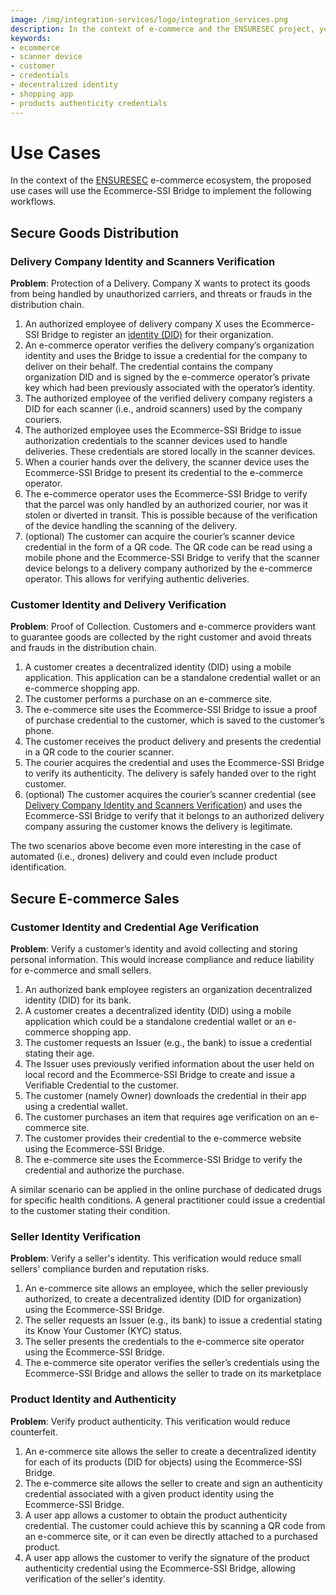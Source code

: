```yaml
---
image: /img/integration-services/logo/integration_services.png
description: In the context of e-commerce and the ENSURESEC project, you can use the SSI-Bridge to verify identities for products, customer, sellers, and clients.   
keywords:
- ecommerce
- scanner device
- customer
- credentials
- decentralized identity
- shopping app
- products authenticity credentials
---
```

# Use Cases

In the context of the [ENSURESEC](https://www.ensuresec.eu/) e-commerce ecosystem, the proposed use cases will use the
Ecommerce-SSI Bridge to implement the following workflows.

## Secure Goods Distribution

### Delivery Company Identity and Scanners Verification

**Problem**: Protection of a Delivery. Company X wants to protect its goods from being handled by unauthorized carriers,
and threats or frauds in the distribution chain.

1. An authorized employee of delivery company X uses the Ecommerce-SSI Bridge to register
   an [identity (DID)](https://wiki.iota.org/identity.rs/decentralized_identifiers/overview) for their organization.
2. An e-commerce operator verifies the delivery company’s organization identity and uses the Bridge to issue a
   credential for the company to deliver on their behalf. The credential contains the company organization DID and is
   signed by the e-commerce operator’s private key which had been previously associated with the operator’s identity.
3. The authorized employee of the verified delivery company registers a DID for each scanner (i.e., android scanners)
   used by the company couriers.
4. The authorized employee uses the Ecommerce-SSI Bridge to issue authorization credentials to the scanner devices used
   to handle deliveries. These credentials are stored locally in the scanner devices.
5. When a courier hands over the delivery, the scanner device uses the Ecommerce-SSI Bridge to present its credential to
   the e-commerce operator.
6. The e-commerce operator uses the Ecommerce-SSI Bridge to verify that the parcel was only handled by an authorized
   courier, nor was it stolen or diverted in transit. This is possible because of the verification of the device
   handling the scanning of the delivery.
7. (optional) The customer can acquire the courier’s scanner device credential in the form of a QR code. The QR code
   can be read using a mobile phone and the Ecommerce-SSI Bridge to verify that the scanner device belongs to a delivery
   company authorized by the e-commerce operator. This allows for verifying authentic deliveries.

### Customer Identity and Delivery Verification

**Problem**: Proof of Collection. Customers and e-commerce providers want to guarantee goods are collected by the right
customer and avoid threats and frauds in the distribution chain.

1. A customer creates a decentralized identity (DID) using a mobile application. This application can be a standalone
   credential wallet or an e-commerce shopping app.
2. The customer performs a purchase on an e-commerce site.
3. The e-commerce site uses the Ecommerce-SSI Bridge to issue a proof of purchase credential to the customer, which is
   saved to the customer’s phone.
4. The customer receives the product delivery and presents the credential in a QR code to the courier scanner.
5. The courier acquires the credential and uses the Ecommerce-SSI Bridge to verify its authenticity. The delivery is safely
   handed over to the right customer.
6. (optional) The customer acquires the courier’s scanner credential (see [ Delivery Company Identity and Scanners Verification]( #delivery-company-identity-and-scanners-verification))
   and uses the Ecommerce-SSI Bridge to verify that it belongs to an authorized delivery company assuring the customer
   knows the delivery is legitimate.

The two scenarios above become even more interesting in the case of automated (i.e., drones) delivery and could even
include product identification.

## Secure E-commerce Sales

### Customer Identity and Credential Age Verification

**Problem**: Verify a customer’s identity and avoid collecting and storing personal information. This would increase
compliance and reduce liability for e-commerce and small sellers.

1. An authorized bank employee registers an organization decentralized identity (DID) for its bank.
2. A customer creates a decentralized identity (DID) using a mobile application which could be a standalone credential
   wallet or an e-commerce shopping app.
3. The customer requests an Issuer (e.g., the bank) to issue a credential stating their age.
4. The Issuer uses previously verified information about the user held on local record and the Ecommerce-SSI Bridge to
   create and issue a Verifiable Credential to the customer.
5. The customer (namely Owner) downloads the credential in their app using a credential wallet.
6. The customer purchases an item that requires age verification on an e-commerce site.
7. The customer provides their credential to the e-commerce website using the Ecommerce-SSI Bridge.
8. The e-commerce site uses the Ecommerce-SSI Bridge to verify the credential and authorize the purchase.

A similar scenario can be applied in the online purchase of dedicated drugs for specific health conditions. A general practitioner could
issue a credential to the customer stating their condition.

### Seller Identity Verification

**Problem**: Verify a seller's identity. This verification would reduce small sellers' compliance burden and reputation
risks.

1. An e-commerce site allows an employee, which the seller previously authorized, to create a decentralized identity (DID
   for organization) using the Ecommerce-SSI Bridge.
2. The seller requests an Issuer (e.g., its bank) to issue a credential stating its Know Your Customer (KYC) status.
3. The seller presents the credentials to the e-commerce site operator using the Ecommerce-SSI Bridge.
4. The e-commerce site operator verifies the seller’s credentials using the Ecommerce-SSI Bridge and allows the seller
   to trade on its marketplace

### Product Identity and Authenticity

**Problem**: Verify product authenticity. This verification would reduce counterfeit.

1. An e-commerce site allows the seller to create a decentralized identity for each of its products (DID for objects)
   using the Ecommerce-SSI Bridge.
2. The e-commerce site allows the seller to create and sign an authenticity credential associated with a given product
   identity using the Ecommerce-SSI Bridge.
3. A user app allows a customer to obtain the product authenticity credential. The customer could achieve this by
   scanning a QR code from an e-commerce site, or it can even be directly attached to a purchased product.
4. A user app allows the customer to verify the signature of the product authenticity credential using the Ecommerce-SSI
   Bridge, allowing verification of the seller's identity.

